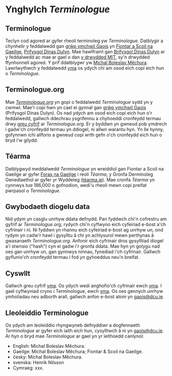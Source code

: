 # Ynghylch *Terminologue*

## Terminologue

Teclyn cod agored ar gyfer rheoli terminoleg yw *Terminologue*. Datblygir a chynhelir y feddalwedd gan [grŵp ymchwil Gaois](https://www.gaois.ie/cy/) yn [Fiontar a Scoil na Gaeilge](https://www.dcu.ie/fiontar_scoilnagaeilge/gaeilge/index.shtml), [Prifysgol Dinas Dulyn](https://www.dcu.ie/). Mae hawlfraint gan [Brifysgol Dinas Dulyn](https://www.dcu.ie/) ar y feddalwedd ac mae ar gael o dan [y drwydded MIT](https://opensource.org/licenses/MIT), sy'n drwydded ffynhonnell agored. Y prif ddatblygwr yw [Michal Boleslav Měchura](https://michmech.github.io/). Lawrlwythwch y feddalwedd [yma](https://github.com/gaois/terminologue) os ydych chi am osod eich copi eich hun o *Terminologue*.

## Terminologue.org

Mae *[Terminologue.org](https://www.terminologue.org/)* yn gopi o feddalwedd *Terminologue* sydd yn y cwmwl. Mae'r copi hwn yn cael ei gynnal gan [grŵp ymchwil Gaois](https://www.gaois.ie/ga/) (Prifysgol Dinas Dulyn). Os nad ydych am osod eich copi eich hun o'r feddalwedd, gallwch ddechrau ysgrifennu a chyhoeddi cronfeydd termau drwy [greu cyfrif](/signup/) ar *Terminologue.org*. Er y byddwn yn gwneud pob ymdrech i gadw'ch cronfeydd termau yn ddiogel, ni allwn warantu hyn. Yn lle hynny, gofynnwn ichi allforio a gwneud copi wrth gefn o'ch cronfeydd eich hun o bryd i'w gilydd.

## Téarma

Datblygwyd meddalwedd *Terminologue* yn wreiddiol gan Fiontar a Scoil na Gaeilge ar gyfer [Foras na Gaeilge](https://www.forasnagaeilge.ie/) i reoli *Téarma*, y Gronfa Derminoleg Genedlaethol ar gyfer yr Wyddeleg ([téarma.ie](https://www.tearma.ie/)). Mae cronfa *Téarma* yn cynnwys *tua* 186,000 o gofnodion, wedi'u rheoli mewn copi preifat pwrpasol o *Terminologue*.

## Gwybodaeth diogelu data

Nid ydym yn casglu unrhyw ddata defnydd. Pan fyddwch chi'n cofrestru am gyfrif ar *Terminologue.org*, rydych chi'n cyflwyno eich cyfeiriad e-bost a'ch cyfrinair i ni. Ni fyddwn yn rhannu eich cyfeiriad e-bost ag unrhyw un, ond rydym yn cadw'r hawl i gysylltu â chi yn achlysurol mewn perthynas â gwasanaeth *Terminologue.org*. Anfonir eich cyfrinair dros gysylltiad diogel a'i stwnsio ("hash") cyn ei gadw i'r gronfa ddata. Mae hyn yn golygu nad oes gan unrhyw un, gan gynnwys ninnau, fynediad i'ch cyfrinair. Gallwch gyflunio'ch cronfeydd termau i fod yn gyhoeddus neu'n breifat.

## Cyswllt

Gallwch greu cyfrif [yma](/signup/). Os ydych wedi anghofio'ch cyfrinair ewch [yma](/forgetpwd/). I gael cyflwyniad cryno i Terminologue, ewch [yma](/docs/intro.cy/). Os oes gennych unrhyw ymholiadau neu adborth arall, gallwch anfon e-bost atom yn <gaois@dcu.ie>.

## Lleoleiddio Terminologue

Os ydych am leoleiddio rhyngwyneb defnyddiwr a dogfennaeth *Terminologue* ar gyfer eich iaith eich hun, cysylltwch â ni yn <gaois@dcu.ie>. Ar hyn o bryd mae *Terminologue* ar gael yn yr ieithoedd canlynol:

- English: Michal Boleslav Měchura.
- Gaeilge: Michal Boleslav Měchura; Fiontar & Scoil na Gaeilge.
- česky: Michal Boleslav Měchura.
- svenska: Henrik Nilsson
- Cymraeg: xxx.
